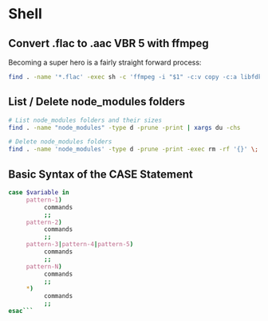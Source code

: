 # Shell

## Convert .flac to .aac VBR 5 with ffmpeg

Becoming a super hero is a fairly straight forward process:

```bash
find . -name '*.flac' -exec sh -c 'ffmpeg -i "$1" -c:v copy -c:a libfdk_aac -vbr 5 "${1%.flac}.m4a"' _ {} \;
```

## List / Delete node_modules folders

```bash
# List node_modules folders and their sizes
find . -name "node_modules" -type d -prune -print | xargs du -chs

# Delete node_modules folders
find . -name 'node_modules' -type d -prune -print -exec rm -rf '{}' \;
```

## Basic Syntax of the CASE Statement

```bash
case $variable in
     pattern-1)
          commands
          ;;
     pattern-2)
          commands
          ;;
     pattern-3|pattern-4|pattern-5)
          commands
          ;;
     pattern-N)
          commands
          ;;
     *)
          commands
          ;;
esac```
